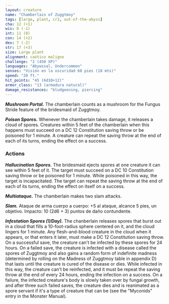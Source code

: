 ```yaml
---
layout: creature
name: "Chamberlain of Zuggtmoy"
tags: [large, plant, cr2, out-of-the-abyss]
cha: 12 (+1)
wis: 8 (-1)
int: 11 (0)
con: 14 (+2)
dex: 7 (-2)
str: 17 (+3)
size: Large plant
alignment: caótico maligno
challenge: "2 (450 XP)"
languages: "Abywssal, Undercommon"
senses: "Visión en la oscuridad 60 pies (18 mts)"
speed: "20 ft."
hit_points: "45 (6d10+12)"
armor_class: "13 (armadura natural)"
damage_resistances: "bludgeoning, piercing"
---
```


***Mushroom Portal.*** The chamberlain counts as a mushroom for the Fungus Stride feature of the bridesmaid of Zuggtmoy.

***Poison Spores.*** Whenever the chamberlain takes damage, it releases a cloud of spores. Creatures within 5 feet of the chamberlain when this happens must succeed on a DC 12 Constitution saving throw or be poisoned for 1 minute. A creature can repeat the saving throw at the end of each of its turns, ending the effect on a success.

### Actions

***Hallucination Spores.*** The bridesmaid ejects spores at one creature it can see within 5 feet of it. The target must succeed on a DC 10 Constitution saving throw or be poisoned for 1 minute. While poisoned in this way, the target is incapacitated. The target can repeat the saving throw at the end of each of its turns, ending the effect on itself on a success.

***Multiataque.*** The chamberlain makes two slam attacks.

***Slam.*** Ataque de arma cuerpo a cuerpo: +5 al ataque, alcance 5 pies, un objetivo. Impacto: 10 (2d6 + 3) puntos de daño contundente.

***Infestation Spores (1/Day).*** The chanberlain releases spores that burst out in a cloud that fills a 10-foot-radius sphere centered on it, and the cloud lingers for 1 minute. Any flesh-and-blood creature in the cloud when it appears, or that enters it later, must make a DC 12 Constitution saving throw. On a successful save, the creature can't be infected by these spores for 24 hours. On a failed save, the creature is infected with a disease called the spores of Zuggtmoy and also gains a random form of indefinite madness (determined by rolling on the Madness of Zuggtmoy table in appendix D) that lasts until the creature is cured of the disease or dies. While infected in this way, the creature can't be reinfected, and it must be repeat the saving throw at the end of every 24 hours, ending the infection on a success. On a failure, the infected creature's body is slowly taken over by fungal growth, and after three such failed saves, the creature dies and is reanimated as a spore servant if it's a type of creature that can be (see the "Myconids" entry in the Monster Manual).